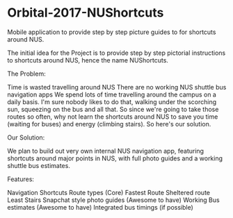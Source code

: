 # Orbital-2017-NUShortcuts
Mobile application to provide step by step picture guides to for shortcuts around NUS.

The initial idea for the Project is to provide step by step pictorial instructions to shortcuts around NUS, hence the name NUShortcuts.

The Problem:

Time is wasted travelling around NUS
There are no working NUS shuttle bus navigation apps
We spend lots of time travelling around the campus on a daily basis. I'm sure nobody likes to do that, walking under the scorching sun, squeezing on the bus and all that. So since we're going to take those routes so often, why not learn the shortcuts around NUS to save you time (waiting for buses) and energy (climbing stairs). So here's our solution.

Our Solution:

We plan to build out very own internal NUS navigation app, featuring shortcuts around major points in NUS, with full photo guides and a working shuttle bus estimates.

Features:

Navigation Shortcuts
  Route types (Core)
    Fastest Route
    Sheltered route
    Least Stairs
  Snapchat style photo guides (Awesome to have)
Working Bus estimates (Awesome to have)
  Integrated bus timings (if possible)
